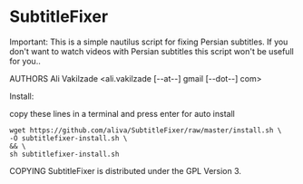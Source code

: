 SubtitleFixer
============
Important:
    This is a simple nautilus script for fixing Persian subtitles.
    If you don't want to watch videos with Persian subtitles this script won't be usefull for you..

AUTHORS
    Ali Vakilzade <ali.vakilzade [--at--] gmail [--dot--] com>

Install:

copy these lines in a terminal and press enter for auto install

    wget https://github.com/aliva/SubtitleFixer/raw/master/install.sh \
    -O subtitlefixer-install.sh \
    && \
    sh subtitlefixer-install.sh

COPYING
    SubtitleFixer is distributed under the GPL Version 3.
